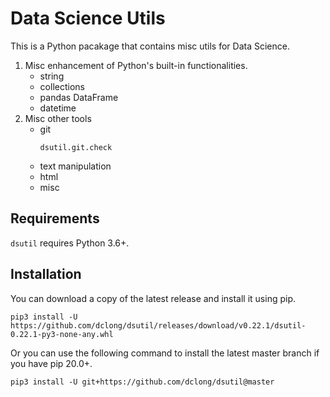 # Data Science Utils

This is a Python pacakage that contains misc utils for Data Science.

1. Misc enhancement of Python's built-in functionalities.
    - string
    - collections
    - pandas DataFrame
    - datetime
2. Misc other tools
    - git
      ```
      dsutil.git.check
      ```
    - text manipulation
    - html
    - misc
    
## Requirements
`dsutil` requires Python 3.6+. 

## Installation

You can download a copy of the latest release and install it using pip.
```
pip3 install -U https://github.com/dclong/dsutil/releases/download/v0.22.1/dsutil-0.22.1-py3-none-any.whl
```
Or you can use the following command to install the latest master branch
if you have pip 20.0+.
```
pip3 install -U git+https://github.com/dclong/dsutil@master
```
